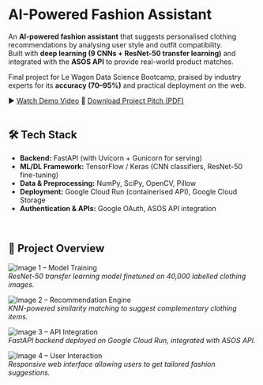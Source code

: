 # AI-Powered Fashion Assistant  

An **AI-powered fashion assistant** that suggests personalised clothing recommendations by analysing user style and outfit compatibility.  
Built with **deep learning (9 CNNs + ResNet-50 transfer learning)** and integrated with the **ASOS API** to provide real-world product matches.  

Final project for Le Wagon Data Science Bootcamp, praised by industry experts for its **accuracy (70–95%)** and practical deployment on the web.  

▶️ [Watch Demo Video](https://www.loom.com/share/4fbded85106a440c8c09a362d5ad8b6a?sid=b030989c-7d57-43de-9b90-448d6306d096)
💾 [Download Project Pitch (PDF)](https://github.com/user-attachments/files/22289072/Le.Wagon.pitch.pdf)<br><br>


## 🛠 Tech Stack  

- **Backend:** FastAPI (with Uvicorn + Gunicorn for serving)  
- **ML/DL Framework:** TensorFlow / Keras (CNN classifiers, ResNet-50 fine-tuning)  
- **Data & Preprocessing:** NumPy, SciPy, OpenCV, Pillow  
- **Deployment:** Google Cloud Run (containerised API), Google Cloud Storage  
- **Authentication & APIs:** Google OAuth, ASOS API integration  

<br>  

## 📝 Project Overview  

![Image 1 – Model Training](https://github.com/user-attachments/assets/img1-placeholder.png)  
*ResNet-50 transfer learning model finetuned on 40,000 labelled clothing images.*  

![Image 2 – Recommendation Engine](https://github.com/user-attachments/assets/img2-placeholder.png)  
*KNN-powered similarity matching to suggest complementary clothing items.*  

![Image 3 – API Integration](https://github.com/user-attachments/assets/img3-placeholder.png)  
*FastAPI backend deployed on Google Cloud Run, integrated with ASOS API.*  

![Image 4 – User Interaction](https://github.com/user-attachments/assets/img4-placeholder.png)  
*Responsive web interface allowing users to get tailored fashion suggestions.*  
